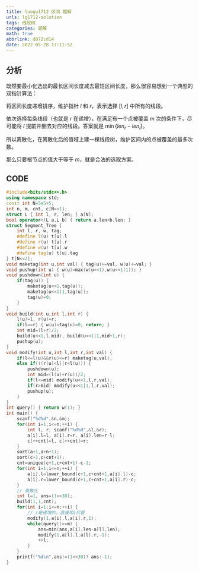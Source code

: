 ```yaml
---
title: luogu1712 区间 题解
urls: lg1712-solution
tags: 线段树
categories: 题解
math: true
abbrlink: d872cd14
date: 2022-05-28 17:11:52
---
```


## 分析

既然要最小化选出的最长区间长度减去最短区间长度，那么很容易想到一个典型的双指针算法：

将区间长度递增排序，维护指针 $l$ 和 $r$，表示选择 $[l,r]$ 中所有的线段。

<!--more-->

依次选择每条线段（也就是 $r$ 在递增），在满足有一个点被覆盖 $m$ 次的条件下，尽可能将 $l$ 提前并删去对应的线段。答案就是 $\min{ \{len_r-len_l \} }$。

所以离散化，在离散化后的值域上建一棵线段树，维护区间内的点被覆盖的最多次数。

那么只要根节点的值大于等于 $m$，就是合法的选取方案。

## CODE

```cpp
#include<bits/stdc++.h>
using namespace std;
const int N=5e5+5;
int n, m, cnt, c[N<<1];
struct L { int l, r, len; } a[N];
bool operator<(L a,L b) { return a.len<b.len; }
struct Segment_Tree {
	int l, r, w, tag;
	#define l(u) t[u].l
	#define r(u) t[u].r
	#define w(u) t[u].w
	#define tag(u) t[u].tag
} t[N<<2];
void maketag(int u,int val) { tag(u)+=val, w(u)+=val; }
void pushup(int u) { w(u)=max(w(u<<1),w(u<<1|1)); }
void pushdown(int u) {
	if(tag(u)) {
		maketag(u<<1,tag(u));
		maketag(u<<1|1,tag(u));
		tag(u)=0;
	}
}
void build(int u,int l,int r) {
	l(u)=l, r(u)=r;
	if(l==r) { w(u)=tag(u)=0; return; }
	int mid=(l+r)/2;
	build(u<<1,l,mid), build(u<<1|1,mid+1,r);
	pushup(u);
}
void modify(int u,int l,int r,int val) {
	if(l<=l(u)&&r(u)<=r) maketag(u,val);
	else if(!(r(u)<l||r<l(u))) {
		pushdown(u);
        int mid=(l(u)+r(u))/2;
		if(l<=mid) modify(u<<1,l,r,val);
        if(r>mid) modify(u<<1|1,l,r,val);
		pushup(u);
	}
}
int query() { return w(1); }
int main() {
	scanf("%d%d",&n,&m);
	for(int i=1;i<=n;++i) {
		int l, r; scanf("%d%d",&l,&r);
		a[i].l=l, a[i].r=r, a[i].len=r-l;
		c[++cnt]=l, c[++cnt]=r;
	}
    sort(a+1,a+n+1);
	sort(c+1,c+cnt+1);
	cnt=unique(c+1,c+cnt+1)-c-1;
	for(int i=1;i<=n;++i) {
		a[i].l=lower_bound(c+1,c+cnt+1,a[i].l)-c;
		a[i].r=lower_bound(c+1,c+cnt+1,a[i].r)-c;
	}
    // 离散化
	int l=1, ans=(1<<30);
	build(1,1,cnt);
	for(int i=1;i<=n;++i) {
        // r是递增的，直接用i代替
		modify(1,a[i].l,a[i].r,1);
		while(query()>=m) {
			ans=min(ans,a[i].len-a[l].len);
			modify(1,a[l].l,a[l].r,-1);
			++l;
		}
	}
	printf("%d\n",ans!=(1<<30)? ans:-1);
}
```

